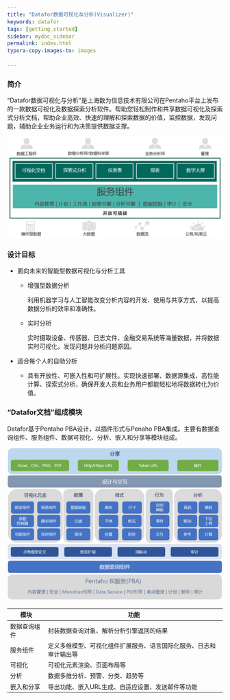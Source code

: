 ```yaml
---
title: "Datafor数据可视化与分析(Visualizer)"
keywords: datafor
tags: [getting_started]
sidebar: mydoc_sidebar
permalink: index.html
typora-copy-images-to: images

---
```


### 简介

“Datafor数据可视化与分析”是上海数为信息技术有限公司在Pentaho平台上发布的一款数据可视化及数据探索分析软件。帮助您轻松制作和共享数据可视化及探索式分析文档，帮助企业高效、快速的理解和探索数据的价值，监控数据，发现问题，辅助企业业务运行和为决策提供数据支撑。

![](images/datafor-1574064646839.png)

### 设计目标
- 面向未来的智能型数据可视化与分析工具
  - 增强型数据分析

    利用机器学习与人工智能改变分析内容的开发、使用与共享方式，以提高数据分析的效率和准确性。

  - 实时分析

    实时摄取设备、传感器、日志文件、金融交易系统等海量数据，并将数据实时可视化，发现问题并分析问题原因。

- 适合每个人的自助分析

  - 具有开放性、可嵌入性和可扩展性。实现快速部署、数据源集成、高性能计算、探索式分析，确保开发人员和业务用户都能轻松地将数据转化为价值。

### “Datafor文档”组成模块

Datafor基于Pentaho PBA设计，以插件形式与Penaho PBA集成。主要有数据查询组件、服务组件、数据可视化、分析、嵌入和分享等模块组成。

![components](images/components-1574065589113.png)

|   模块   |  功能    |
| ---- | ---- |
| 数据查询组件 | 封装数据查询对象、解析分析引擎返回的结果                     |
|   服务组件   | 定义多维模型、可视化组件扩展服务、语言国际化服务、日志和审计输出等 |
|    可视化    | 可视化元素渲染、页面布局等                                   |
|     分析     | 数据多维分析、预警、分类、趋势等                             |
|  嵌入和分享  | 导出功能、嵌入URL生成、自适应设置、发送邮件等功能            |


